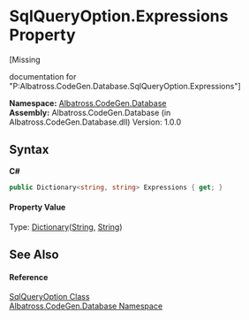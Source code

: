 # SqlQueryOption.Expressions Property 
 

\[Missing <summary> documentation for "P:Albatross.CodeGen.Database.SqlQueryOption.Expressions"\]

**Namespace:**&nbsp;<a href="N_Albatross_CodeGen_Database.md">Albatross.CodeGen.Database</a><br />**Assembly:**&nbsp;Albatross.CodeGen.Database (in Albatross.CodeGen.Database.dll) Version: 1.0.0

## Syntax

**C#**<br />
``` C#
public Dictionary<string, string> Expressions { get; }
```


#### Property Value
Type: <a href="http://msdn2.microsoft.com/en-us/library/xfhwa508" target="_blank">Dictionary</a>(<a href="http://msdn2.microsoft.com/en-us/library/s1wwdcbf" target="_blank">String</a>, <a href="http://msdn2.microsoft.com/en-us/library/s1wwdcbf" target="_blank">String</a>)

## See Also


#### Reference
<a href="T_Albatross_CodeGen_Database_SqlQueryOption.md">SqlQueryOption Class</a><br /><a href="N_Albatross_CodeGen_Database.md">Albatross.CodeGen.Database Namespace</a><br />